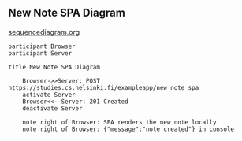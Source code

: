 ## New Note SPA Diagram

[sequencediagram.org](https://sequencediagram.org/)

```
participant Browser
participant Server

title New Note SPA Diagram

    Browser->>Server: POST https://studies.cs.helsinki.fi/exampleapp/new_note_spa
    activate Server
    Browser<<--Server: 201 Created
    deactivate Server

    note right of Browser: SPA renders the new note locally
    note right of Browser: {"message":"note created"} in console

```
